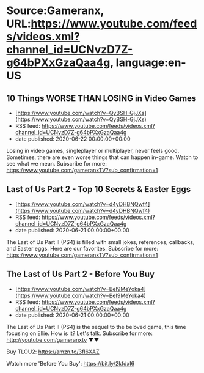 # Source:Gameranx, URL:https://www.youtube.com/feeds/videos.xml?channel_id=UCNvzD7Z-g64bPXxGzaQaa4g, language:en-US

## 10 Things WORSE THAN LOSING in Video Games
 - [https://www.youtube.com/watch?v=QyBSH-GjJXs](https://www.youtube.com/watch?v=QyBSH-GjJXs)
 - RSS feed: https://www.youtube.com/feeds/videos.xml?channel_id=UCNvzD7Z-g64bPXxGzaQaa4g
 - date published: 2020-06-22 00:00:00+00:00

Losing in video games, singleplayer or multiplayer, never feels good. Sometimes, there are even worse things that can happen in-game. Watch to see what we mean.
Subscribe for more: https://www.youtube.com/gameranxTV?sub_confirmation=1

## Last of Us Part 2 - Top 10 Secrets & Easter Eggs
 - [https://www.youtube.com/watch?v=d4yDHBNQwf4](https://www.youtube.com/watch?v=d4yDHBNQwf4)
 - RSS feed: https://www.youtube.com/feeds/videos.xml?channel_id=UCNvzD7Z-g64bPXxGzaQaa4g
 - date published: 2020-06-21 00:00:00+00:00

The Last of Us Part II (PS4) is filled with small jokes, references, callbacks, and Easter eggs. Here are our favorites.
Subscribe for more: https://www.youtube.com/gameranxTV?sub_confirmation=1

## The Last of Us Part 2 - Before You Buy
 - [https://www.youtube.com/watch?v=BeI9MeYoka4](https://www.youtube.com/watch?v=BeI9MeYoka4)
 - RSS feed: https://www.youtube.com/feeds/videos.xml?channel_id=UCNvzD7Z-g64bPXxGzaQaa4g
 - date published: 2020-06-21 00:00:00+00:00

The Last of Us Part II (PS4) is the sequel to the beloved game, this time focusing on Ellie. How is it? Let's talk.
Subscribe for more: http://youtube.com/gameranxtv ▼▼


Buy TLOU2: https://amzn.to/3fI6XAZ



Watch more 'Before You Buy': https://bit.ly/2kfdxI6

